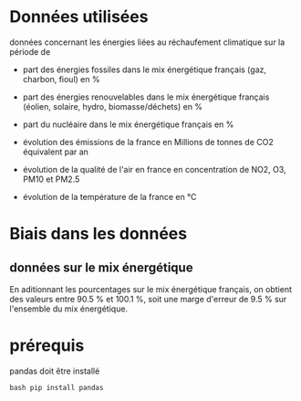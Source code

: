 # Données utilisées

données concernant les énergies liées au réchaufement climatique sur la période de 

* part des énergies fossiles dans le mix énergétique français (gaz, charbon, fioul) en %

* part des énergies renouvelables dans le mix énergétique français (éolien, solaire, hydro, biomasse/déchets) en %

* part du nucléaire dans le mix énergétique français en %

* évolution des émissions de la france en Millions de tonnes de CO2 équivalent par an

* évolution de la qualité de l'air en france en concentration de NO2, O3, PM10 et PM2.5

* évolution de la température de la france en °C


# Biais dans les données

## données sur le mix énergétique

En aditionnant les pourcentages sur le mix énergétique français, on obtient des valeurs entre 90.5 % et 100.1 %, soit une marge d'erreur de 9.5 % sur l'ensemble du mix énergétique.

# prérequis

pandas doit être installé

```bash pip install pandas ```